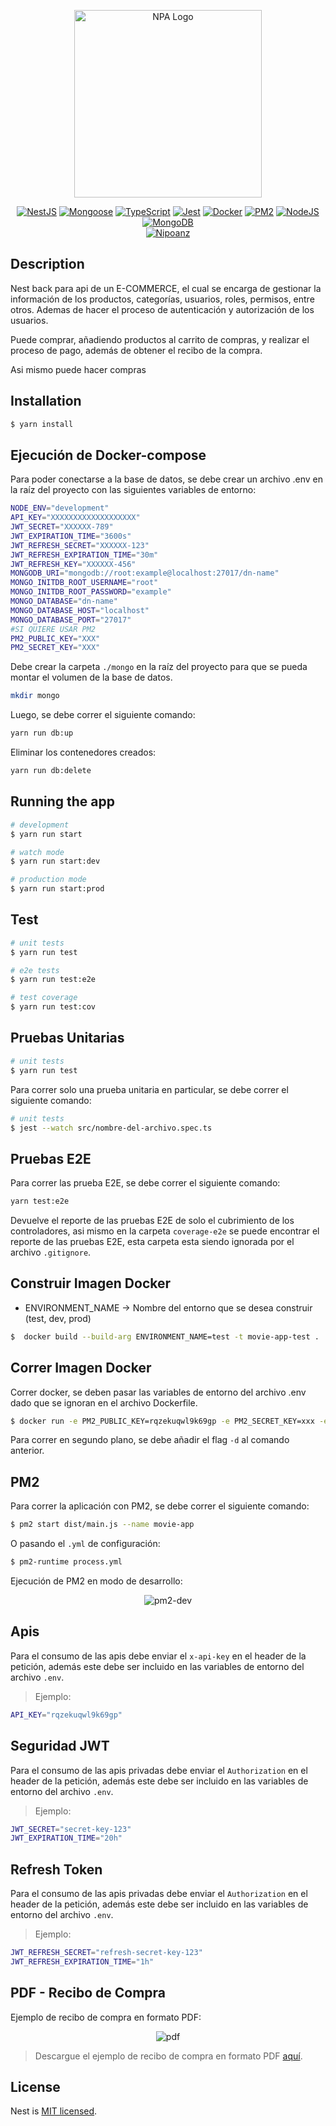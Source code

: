 <p align="center">
  <a href="http://nipoanz.com/" target="blank"><img src="./public/logo.png" width="300" alt="NPA Logo" /></a>
</p>

<!-- Alinear -->
<p align="center">
  <a href="https://www.npmjs.com/package/@nestjs/core" target="_blank"><img src="https://img.shields.io/badge/NestJS-v7.6.15-red" alt="NestJS" /></a>
  <a href="https://www.npmjs.com/package/mongoose" target="_blank"><img src="https://img.shields.io/badge/Mongoose-v5.10.17-blue" alt="Mongoose" /></a>
  <a href="https://www.npmjs.com/package/mongoose" target="_blank"><img src="https://img.shields.io/badge/TypeScript-v4.0.3-blue" alt="TypeScript" /></a>
  <a href="https://www.npmjs.com/package/mongoose" target="_blank"><img src="https://img.shields.io/badge/Jest-v26.6.3-blue" alt="Jest" /></a>
  <a href="https://www.npmjs.com/package/mongoose" target="_blank"><img src="https://img.shields.io/badge/Docker-v20.10.2-blue" alt="Docker" /></a>
  <a href="https://www.npmjs.com/package/mongoose" target="_blank"><img src="https://img.shields.io/badge/PM2-v4.5.6-blue" alt="PM2" /></a>
  <a href="https://www.npmjs.com/package/mongoose" target="_blank"><img src="https://img.shields.io/badge/NodeJS-v14.15.4-blue" alt="NodeJS" /></a>
  <a href="https://www.npmjs.com/package/mongoose" target="_blank"><img src="https://img.shields.io/badge/MongoDB-v4.4.3-blue" alt="MongoDB" /></a>
  <br>
<a href="https://www.nipoanz.com" target="_blank"><img src="https://img.shields.io/website?url=https%3A%2F%2Fnipoanz.com&up_message=NPA&up_color=white&down_color=red&labelColor=%2333aa9a&color=%23335566" alt="Nipoanz" /></a>
</p>
 



## Description

Nest back para api de un E-COMMERCE, el cual se encarga de gestionar la información de los productos, categorías, usuarios, roles, permisos, entre otros. Ademas de hacer el proceso de autenticación y autorización de los usuarios.

Puede comprar, añadiendo productos al carrito de compras, y realizar el proceso de pago, además de obtener el recibo de la compra.

Asi mismo puede hacer compras

## Installation

```bash
$ yarn install
```

## Ejecución de Docker-compose

Para poder conectarse a la base de datos, se debe crear un archivo .env en la raíz del proyecto con las siguientes variables de entorno:

```bash
NODE_ENV="development"
API_KEY="XXXXXXXXXXXXXXXXXXX"
JWT_SECRET="XXXXXX-789"
JWT_EXPIRATION_TIME="3600s"
JWT_REFRESH_SECRET="XXXXXX-123"
JWT_REFRESH_EXPIRATION_TIME="30m"
JWT_REFRESH_KEY="XXXXXX-456"
MONGODB_URI="mongodb://root:example@localhost:27017/dn-name"
MONGO_INITDB_ROOT_USERNAME="root"
MONGO_INITDB_ROOT_PASSWORD="example"
MONGO_DATABASE="dn-name"
MONGO_DATABASE_HOST="localhost"
MONGO_DATABASE_PORT="27017"
#SI QUIERE USAR PM2
PM2_PUBLIC_KEY="XXX"
PM2_SECRET_KEY="XXX"
```

Debe crear la carpeta `./mongo` en la raíz del proyecto para que se pueda montar el volumen de la base de datos.

```bash
mkdir mongo
```

Luego, se debe correr el siguiente comando:

```bash
yarn run db:up
```

Eliminar los contenedores creados:

```bash
yarn run db:delete
```

## Running the app

```bash
# development
$ yarn run start

# watch mode
$ yarn run start:dev

# production mode
$ yarn run start:prod
```

## Test

```bash
# unit tests
$ yarn run test

# e2e tests
$ yarn run test:e2e

# test coverage
$ yarn run test:cov
```

## Pruebas Unitarias

```bash
# unit tests
$ yarn run test
```

Para correr solo una prueba unitaria en particular, se debe correr el siguiente comando:

```bash
# unit tests
$ jest --watch src/nombre-del-archivo.spec.ts
```

## Pruebas E2E 

Para correr las prueba E2E, se debe correr el siguiente comando:

```bash
yarn test:e2e
```

Devuelve el reporte de las pruebas E2E de solo el cubrimiento de los controladores, asi mismo en la carpeta `coverage-e2e` se puede encontrar el reporte de las pruebas E2E, esta carpeta esta siendo ignorada por el archivo `.gitignore`.



## Construir Imagen Docker

 - ENVIRONMENT_NAME -> Nombre del entorno que se desea construir (test, dev, prod)

```bash
$  docker build --build-arg ENVIRONMENT_NAME=test -t movie-app-test .
```

## Correr Imagen Docker

Correr docker, se deben pasar las variables de entorno del archivo .env dado que se ignoran en el archivo Dockerfile.

```bash
$ docker run -e PM2_PUBLIC_KEY=rqzekuqwl9k69gp -e PM2_SECRET_KEY=xxx -e MONGODB_URI=xxx -e MONGO_INITDB_ROOT_USERNAME=xxx -e MONGO_INITDB_ROOT_PASSWORD=xxx -e MONGO_DATABASE=xxx -e MONGO_DATABASE_HOST=xxx -e MONGO_DATABASE_PORT=xxx  -p 3000:3000  --name mongonest-app movie-app-test
```
 Para correr en segundo plano, se debe añadir el flag `-d` al comando anterior.

## PM2

Para correr la aplicación con PM2, se debe correr el siguiente comando:

```bash
$ pm2 start dist/main.js --name movie-app
```
O pasando el `.yml` de configuración:

```bash
$ pm2-runtime process.yml 
```
Ejecución de PM2 en modo de desarrollo:

<div align="center">
  <img src="./public/pm2.png" alt="pm2-dev" border="0">
</div>

## Apis

Para el consumo de las apis debe enviar el `x-api-key` en el header de la petición, además este debe ser incluido en las variables de entorno del archivo `.env`.

 > Ejemplo: 

```bash
API_KEY="rqzekuqwl9k69gp"
```

## Seguridad JWT

Para el consumo de las apis privadas debe enviar el `Authorization` en el header de la petición, además este debe ser incluido en las variables de entorno del archivo `.env`.

 > Ejemplo: 

```bash
JWT_SECRET="secret-key-123"
JWT_EXPIRATION_TIME="20h"
```


## Refresh Token

Para el consumo de las apis privadas debe enviar el `Authorization` en el header de la petición, además este debe ser incluido en las variables de entorno del archivo `.env`.

 > Ejemplo: 

```bash
JWT_REFRESH_SECRET="refresh-secret-key-123"
JWT_REFRESH_EXPIRATION_TIME="1h"
```


## PDF - Recibo de Compra

Ejemplo de recibo de compra en formato PDF:

<div align="center">
  <img src="./public/recibo.png" alt="pdf" border="0">
</div>

 > Descargue el ejemplo de recibo de compra en formato PDF [aquí](./public/recibo.pdf).

## License

Nest is [MIT licensed](LICENSE).

